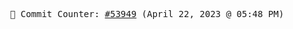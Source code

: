<p align="center">
    <samp>
        📮 Commit Counter: <a href="https://github.com/Javascript-void0/Javascript-void0/commits/main">#53949</a> (April 22, 2023 @ 05:48 PM)
    </samp>
</p>